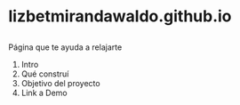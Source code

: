 # lizbetmirandawaldo.github.io
## 
Página que te ayuda a relajarte
<ol>
  <li>Intro</li>
  <li>Qué construí</li>
  <li>Objetivo del proyecto</li>
  <li>Link a Demo</li>
  
